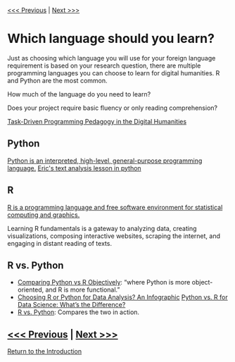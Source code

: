 [<<< Previous](computing-in-humanities.md) | [Next >>>](summary.md)

# Which language should you learn?

Just as choosing which language you will use for your foreign language requirement is based on your research question, there are multiple programming languages you can choose to learn for digital humanities. R and Python are the most common. 

How much of the language do you need to learn? 

Does your project require basic fluency or only reading comprehension? 

[Task-Driven Programming Pedagogy in the Digital Humanities](http://d-scholarship.pitt.edu/32151/1/Task-DrivenPedagogy_BirnbaumLangmead.pdf) 


## Python 

[Python is an interpreted, high-level, general-purpose programming language.](https://en.wikipedia.org/wiki/Python_(programming_language))
[Eric's text analysis lesson in python](https://github.com/SouthernMethodistUniversity/think-play-hack/blob/master/tutorials/python/textmining_python.ipynb) 


## R 

[R is a programming language and free software environment for statistical computing and graphics.](https://en.wikipedia.org/wiki/R_(programming_language))

Learning R fundamentals is a gateway to analyzing data, creating visualizations, composing interactive websites, scraping the internet, and engaging in distant reading of texts.


## R vs. Python
* [Comparing Python vs R Objectively](https://www.dataquest.io/blog/python-vs-r/): “where Python is more object-oriented, and R is more functional.”
* [Choosing R or Python for Data Analysis? An Infographic](https://www.datacamp.com/community/tutorials/r-or-python-for-data-analysis) 
[Python vs. R for Data Science: What’s the Difference?](https://www.datacamp.com/community/blog/when-to-use-python-or-r)
* [R vs. Python](http://www.theswarmlab.com/category/rvspython/): Compares the two in action.




[<<< Previous](computing-in-humanities.md) | [Next >>>](summary.md)
-----

[Return to the Introduction](https://github.com/SouthernMethodistUniversity/coding)
